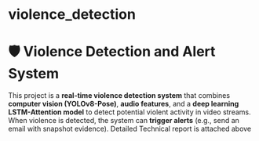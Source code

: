 # violence_detection
# 🛡 Violence Detection and Alert System

This project is a **real-time violence detection system** that combines **computer vision (YOLOv8-Pose)**, **audio features**, and a **deep learning LSTM-Attention model** to detect potential violent activity in video streams.  
When violence is detected, the system can **trigger alerts** (e.g., send an email with snapshot evidence).
Detailed Technical report is attached above

